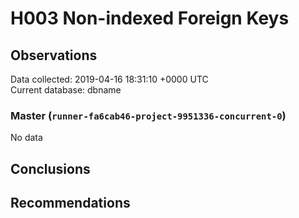 # H003 Non-indexed Foreign Keys #

## Observations ##
Data collected: 2019-04-16 18:31:10 +0000 UTC  
Current database: dbname  

### Master (`runner-fa6cab46-project-9951336-concurrent-0`) ###


No data


## Conclusions ##


## Recommendations ##

